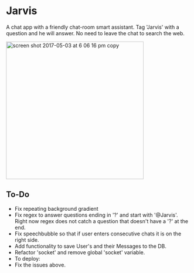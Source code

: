 # Jarvis
A chat app with a friendly chat-room smart assistant. Tag 'Jarvis' with a question and he will answer. No need to leave the chat to search the web.


<img width="375" alt="screen shot 2017-05-03 at 6 06 16 pm copy" src="https://user-images.githubusercontent.com/14797743/27459236-0bbc6698-5762-11e7-89e3-ec9c42ba6eb3.png">

## To-Do
- Fix repeating background gradient
- Fix regex to answer questions ending in '?' and start with '@Jarvis'. Right now regex does not catch a question that doesn't have a '?' at the end.
- Fix speechbubble so that if user enters consecutive chats it is on the right side.
- Add functionality to save User's and their Messages to the DB.
- Refactor 'socket' and remove global 'socket' variable.
- To deploy:
 - Fix the issues above.
